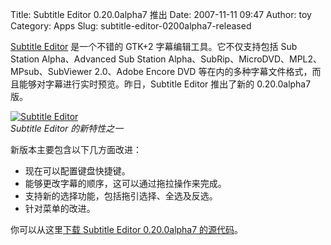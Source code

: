 Title: Subtitle Editor 0.20.0alpha7 推出
Date: 2007-11-11 09:47
Author: toy
Category: Apps
Slug: subtitle-editor-0200alpha7-released

[Subtitle Editor](http://kitone.free.fr/subtitleeditor/) 是一个不错的
GTK+2 字幕编辑工具。它不仅支持包括 Sub Station Alpha、Advanced Sub
Station Alpha、SubRip、MicroDVD、MPL2、MPsub、SubViewer 2.0、Adobe
Encore DVD
等在内的多种字幕文件格式，而且能够对字幕进行实时预览。昨日，Subtitle
Editor 推出了新的 0.20.0alpha7 版。

[![Subtitle
Editor](http://i.linuxtoy.org/i/2007/11/subtitle-editor-thumb.png)](http://i.linuxtoy.org/i/2007/11/subtitle-editor.png)  
*Subtitle Editor 的新特性之一*

新版本主要包含以下几方面改进：

-   现在可以配置键盘快捷键。
-   能够更改字幕的顺序，这可以通过拖拉操作来完成。
-   支持新的选择功能，包括拖引选择、全选及反选。
-   针对菜单的改进。

你可以从这里[下载 Subtitle Editor 0.20.0alpha7
的源代码](http://kitone.free.fr/subtitleeditor/files/subtitleeditor-0.20.0alpha7.tar.gz)。
